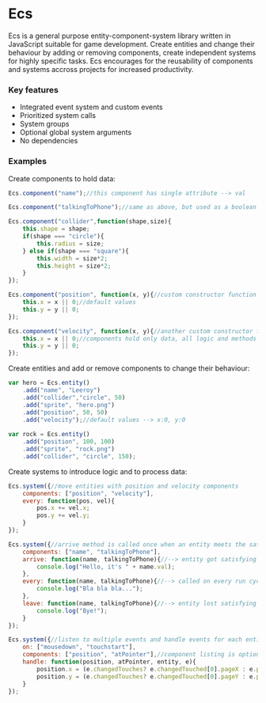 # Ecs
 Ecs is a general purpose entity-component-system library written in JavaScript suitable for game development. Create entities and change their behaviour by adding or removing components, create independent systems for highly specific tasks. Ecs encourages for the reusability of components and systems accross projects for increased productivity.
### Key features
 - Integrated event system and custom events
 - Prioritized system calls
 - System groups
 - Optional global system arguments
 - No dependencies

### Examples

Create components to hold data:
```javascript
Ecs.component("name");//this component has single attribute --> val

Ecs.component("talkingToPhone");//same as above, but used as a boolean

Ecs.component("collider",function(shape,size){
    this.shape = shape;
    if(shape === "circle"){
        this.radius = size;
    } else if(shape === "square"){
        this.width = size*2;
        this.height = size*2;
    }
});

Ecs.component("position", function(x, y){//custom constructor function
    this.x = x || 0;//default values
    this.y = y || 0;
});

Ecs.component("velocity", function(x, y){//another custom constructor function
    this.x = x || 0;//components hold only data, all logic and methods are decoupled to the systems
    this.y = y || 0;
});
```
Create entities and add or remove components to change their behaviour:
```javascript
var hero = Ecs.entity()
    .add("name", "Leeroy")
    .add("collider","circle", 50)
    .add("sprite", "hero.png")
    .add("position", 50, 50)
    .add("velocity");//default values --> x:0, y:0
    
var rock = Ecs.entity()
    .add("position", 100, 100)
    .add("sprite", "rock.png")
    .add("collider", "circle", 150);
```
Create systems to introduce logic and to process data:
```javascript
Ecs.system({//move entities with position and velocity components
    components: ["position", "velocity"],
    every: function(pos, vel){
        pos.x += vel.x;
        pos.y += vel.y;
    }
});

Ecs.system({//arrive method is called once when an entity meets the satisfying collection of components listed by this system
    components: ["name", "talkingToPhone"],
    arrive: function(name, talkingToPhone){//--> entity got satisfying collection of components
        console.log("Hello, it's " + name.val);
    },
    every: function(name, talkingToPhone){//--> called on every run cycle
        console.log("Bla bla bla...");
    },
    leave: function(name, talkingToPhone){//--> entity lost satisfying collection of components
        console.log("Bye!");
    }
});

Ecs.system({//listen to multiple events and handle events for each entity satisfying the component listing of this system
    on: ["mousedown", "touchstart"],
    components: ["position", "atPointer"],//component listing is optional. Removing is makes the system just a regular event listener
    handle: function(position, atPointer, entity, e){
        position.x = (e.changedTouches? e.changedTouched[0].pageX : e.pageX);
        position.y = (e.changedTouches? e.changedTouched[0].pageY : e.pageY);
    }
});
```
